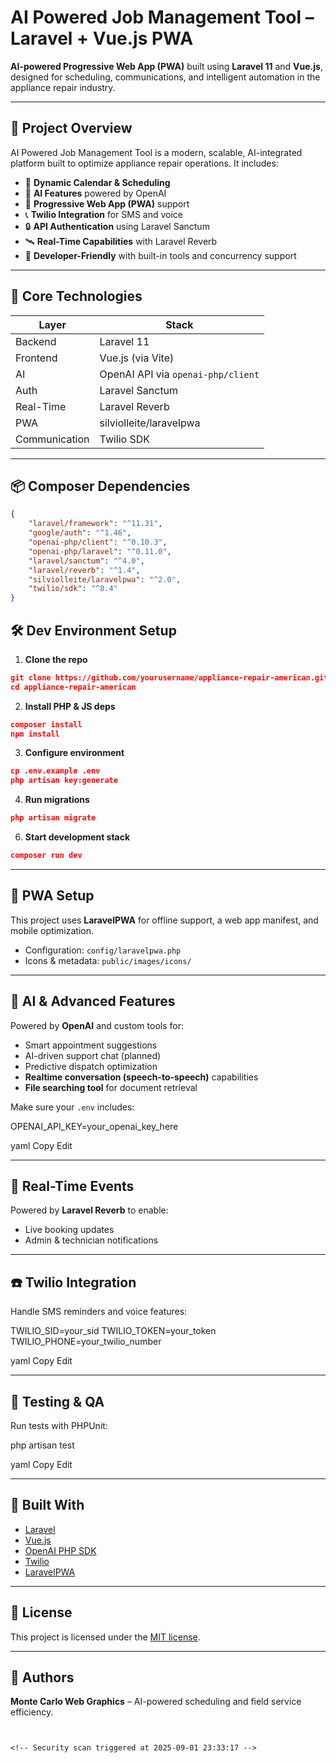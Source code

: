 # AI Powered Job Management Tool – Laravel + Vue.js PWA

**AI-powered Progressive Web App (PWA)** built using **Laravel 11** and **Vue.js**, designed for scheduling, communications, and intelligent automation in the appliance repair industry.

---

## 🚀 Project Overview

AI Powered Job Management Tool is a modern, scalable, AI-integrated platform built to optimize appliance repair operations. It includes:

-   📆 **Dynamic Calendar & Scheduling**
-   🤖 **AI Features** powered by OpenAI
-   📱 **Progressive Web App (PWA)** support
-   📞 **Twilio Integration** for SMS and voice
-   🔒 **API Authentication** using Laravel Sanctum
-   🛰️ **Real-Time Capabilities** with Laravel Reverb
-   🔧 **Developer-Friendly** with built-in tools and concurrency support

---

## 🧠 Core Technologies

| Layer         | Stack                              |
| ------------- | ---------------------------------- |
| Backend       | Laravel 11                         |
| Frontend      | Vue.js (via Vite)                  |
| AI            | OpenAI API via `openai-php/client` |
| Auth          | Laravel Sanctum                    |
| Real-Time     | Laravel Reverb                     |
| PWA           | silviolleite/laravelpwa            |
| Communication | Twilio SDK                         |

---

## 📦 Composer Dependencies

```json
{
    "laravel/framework": "^11.31",
    "google/auth": "^1.46",
    "openai-php/client": "^0.10.3",
    "openai-php/laravel": "^0.11.0",
    "laravel/sanctum": "^4.0",
    "laravel/reverb": "^1.4",
    "silviolleite/laravelpwa": "^2.0",
    "twilio/sdk": "^8.4"
}
```

## 🛠️ Dev Environment Setup

1. **Clone the repo**

```json
git clone https://github.com/yourusername/appliance-repair-american.git
cd appliance-repair-american
```

2. **Install PHP & JS deps**

```json
composer install
npm install
```

3. **Configure environment**
```json
cp .env.example .env
php artisan key:generate
```

4. **Run migrations**
```json
php artisan migrate
```


6. **Start development stack**

```json
composer run dev
```


---

## 📲 PWA Setup

This project uses **LaravelPWA** for offline support, a web app manifest, and mobile optimization.

- Configuration: `config/laravelpwa.php`
- Icons & metadata: `public/images/icons/`

---

## 🤖 AI & Advanced Features

Powered by **OpenAI** and custom tools for:

- Smart appointment suggestions
- AI-driven support chat (planned)
- Predictive dispatch optimization
- **Realtime conversation (speech-to-speech)** capabilities
- **File searching tool** for document retrieval

Make sure your `.env` includes:

OPENAI_API_KEY=your_openai_key_here

yaml
Copy
Edit

---

## 📡 Real-Time Events

Powered by **Laravel Reverb** to enable:

- Live booking updates
- Admin & technician notifications

---

## ☎️ Twilio Integration

Handle SMS reminders and voice features:

TWILIO_SID=your_sid
TWILIO_TOKEN=your_token
TWILIO_PHONE=your_twilio_number

yaml
Copy
Edit

---

## 🧪 Testing & QA

Run tests with PHPUnit:

php artisan test

yaml
Copy
Edit

---

## 🧱 Built With

- [Laravel](https://laravel.com/)
- [Vue.js](https://vuejs.org/)
- [OpenAI PHP SDK](https://github.com/openai-php/client)
- [Twilio](https://www.twilio.com/)
- [LaravelPWA](https://github.com/silviolleite/laravel-pwa)

---

## 📃 License

This project is licensed under the [MIT license](LICENSE).

---

## 👥 Authors

**Monte Carlo Web Graphics** – AI-powered scheduling and field service efficiency.
```


<!-- Security scan triggered at 2025-09-01 23:33:17 -->
